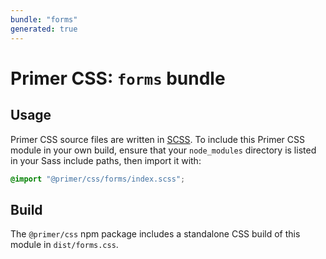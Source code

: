 ```yaml
---
bundle: "forms"
generated: true
---
```


# Primer CSS: `forms` bundle

## Usage

Primer CSS source files are written in [SCSS]. To include this Primer CSS module in your own build, ensure that your `node_modules` directory is listed in your Sass include paths, then import it with:

```scss
@import "@primer/css/forms/index.scss";
```

## Build

The `@primer/css` npm package includes a standalone CSS build of this module in `dist/forms.css`.

[scss]: https://sass-lang.com/documentation/syntax#scss
